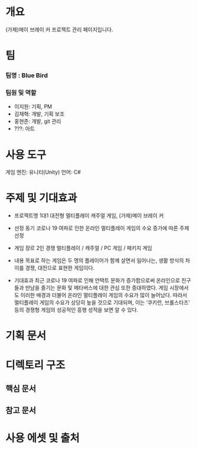 # 개요
(가제)메이 브레이 커 프로젝트 관리 페이지입니다.

# 팀
### 팀명 : Blue Bird
### 팀원 및 역할
- 이지원: 기획, PM
- 김재혁: 개발, 기획 보조
- 홍현준: 개발, git 관리
- ???: 아트

# 사용 도구
게임 엔진: 유니티(Unity)
언어: C#

# 주제 및 기대효과
- 프로젝트명
1대1 대전형 멀티플레이 캐주얼 게임, (가제)메이 브레이 커

- 선정 동기
코로나 19 여파로 인한 온라인 멀티플레이 게임의 수요 증가에 따른 주제선정

- 게임 장르
2인 경쟁 멀티플레이 / 캐주얼 / PC 게임 / 패키지 게임

- 내용
목표로 하는 게임은 두 명의 플레이어가 함께 살면서 일어나는, 생활 방식의 차이를 경쟁, 대전으로 표현한 게임이다.

- 기대효과
최근 코로나 19 여파로 인해 언택트 문화가 증가함으로써 온라인으로 친구들과 만남을 즐기는 문화 및 메타버스에 대한 관심 또한 증대하였다. 게임 시장에서도 이러한 배경과 더불어 온라인 멀티플레이 게임의 수요가 많이 늘어났다. 따라서 멀티플레이 게임의 수요가 상당히 높을 것으로 기대되며, 이는 ‘쿠키런, 브롤스타즈’ 등의 경쟁형 게임의 성공적인 흥행 성적을 보면 알 수 있다.

# 기획 문서

# 디렉토리 구조

## 핵심 문서

## 참고 문서

# 사용 에셋 및 출처
